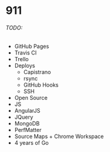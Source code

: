 911
===

###### TODO:
* GitHub Pages
* Travis CI
* Trello
* Deploys
  * Capistrano
  * rsync
  * GitHub Hooks
  * SSH
* Open Source
* JS
* AngularJS
* JQuery
* MongoDB
* PerfMatter
* Source Maps + Chrome Workspace
* 4 years of Go
